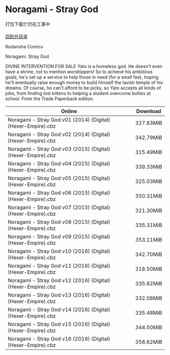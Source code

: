 # Noragami - Stray God

打包下载📦仍在工事中

[回到总目录](/Catalogs.md)

Kodansha Comics

Noragami: Stray God

DIVINE INTERVENTION FOR SALE Yato is a homeless god. He doesn't even have a shrine, not to mention worshippers! So to achieve his ambitious goals, he's set up a service to help those in need (for a small fee), hoping he'll eventually raise enough money to build himself the lavish temple of his dreams. Of course, he can't afford to be picky, so Yato accepts all kinds of jobs, from finding lost kittens to helping a student overcome bullies at school. From the Trade Paperback edition.





Online | Download
--- | ---
Noragami - Stray God v01 (2014) (Digital) (Hexer-Empire).cbz | 327.83MiB
Noragami - Stray God v02 (2014) (Digital) (Hexer-Empire).cbz | 342.79MiB
Noragami - Stray God v03 (2015) (Digital) (Hexer-Empire).cbz | 315.49MiB
Noragami - Stray God v04 (2015) (Digital) (Hexer-Empire).cbz | 339.33MiB
Noragami - Stray God v05 (2015) (Digital) (Hexer-Empire).cbz | 325.03MiB
Noragami - Stray God v06 (2015) (Digital) (Hexer-Empire).cbz | 350.31MiB
Noragami - Stray God v07 (2015) (Digital) (Hexer-Empire).cbz | 321.30MiB
Noragami - Stray God v08 (2015) (Digital) (Hexer-Empire).cbz | 335.31MiB
Noragami - Stray God v09 (2015) (Digital) (Hexer-Empire).cbz | 353.11MiB
Noragami - Stray God v10 (2016) (Digital) (Hexer-Empire).cbz | 342.70MiB
Noragami - Stray God v11 (2016) (Digital) (Hexer-Empire).cbz | 318.50MiB
Noragami - Stray God v12 (2016) (Digital) (Hexer-Empire).cbz | 335.62MiB
Noragami - Stray God v13 (2016) (Digital) (Hexer-Empire).cbz | 332.08MiB
Noragami - Stray God v14 (2016) (Digital) (Hexer-Empire).cbz | 335.48MiB
Noragami - Stray God v15 (2016) (Digital) (Hexer-Empire).cbz | 344.50MiB
Noragami - Stray God v16 (2016) (Digital) (Hexer-Empire).cbz | 358.62MiB